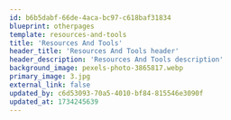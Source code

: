 ```yaml
---
id: b6b5dabf-66de-4aca-bc97-c618baf31834
blueprint: otherpages
template: resources-and-tools
title: 'Resources And Tools'
header_title: 'Resources And Tools header'
header_description: 'Resources And Tools description'
background_image: pexels-photo-3865817.webp
primary_image: 3.jpg
external_link: false
updated_by: c6d53093-70a5-4010-bf84-815546e3090f
updated_at: 1734245639
---
```

